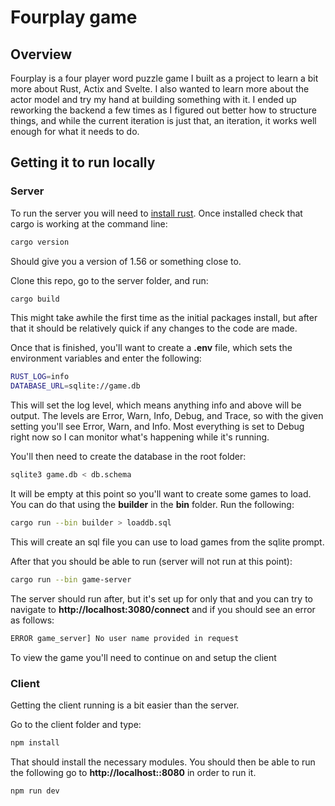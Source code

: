 # Fourplay game

## Overview

Fourplay is a four player word puzzle game I built as a project to learn a bit more about Rust, Actix and Svelte. I also wanted to learn more about the actor model and try my hand at building something with it. I ended up reworking the backend a few times as I figured out better how to structure things, and while the current iteration is just that, an iteration, it works well enough for what it needs to do.

## Getting it to run locally

### Server

To run the server you will need to [install rust](https://doc.rust-lang.org/book/ch01-01-installation.html). Once installed check that cargo is working at the command line:

```bash
cargo version
```

Should give you a version of 1.56 or something close to.

Clone this repo, go to the server folder, and run:

```bash
cargo build
```

This might take awhile the first time as the initial packages install, but after that it should be relatively quick if any changes to the code are made.

Once that is finished, you'll want to create a **.env** file, which sets the environment variables and enter the following:

```bash
RUST_LOG=info
DATABASE_URL=sqlite://game.db
```

This will set the log level, which means anything info and above will be output. The levels are Error, Warn, Info, Debug, and Trace, so with the given setting you'll see Error, Warn, and Info. Most everything is set to Debug right now so I can monitor what's happening while it's running.

You'll then need to create the database in the root folder:

```bash
sqlite3 game.db < db.schema
```

It will be empty at this point so you'll want to create some games to load. You can do that using the **builder** in the **bin** folder. Run the following:

```bash
cargo run --bin builder > loaddb.sql
```

This will create an sql file you can use to load games from the sqlite prompt.

After that you should be able to run (server will not run at this point):

```bash
cargo run --bin game-server
```

The server should run after, but it's set up for only that and you can try to navigate to **http://localhost:3080/connect** and if you should see an error as follows:

```bash
ERROR game_server] No user name provided in request
```

To view the game you'll need to continue on and setup the client

### Client

Getting the client running is a bit easier than the server.

Go to the client folder and type:

```bash
npm install
```

That should install the necessary modules. You should then be able to run the following go to **http://localhost::8080** in order to run it.

```bash
npm run dev
```
